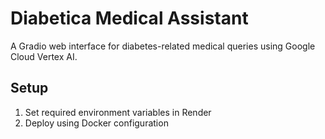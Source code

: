 # Diabetica Medical Assistant

A Gradio web interface for diabetes-related medical queries using Google Cloud Vertex AI.

## Setup
1. Set required environment variables in Render
2. Deploy using Docker configuration